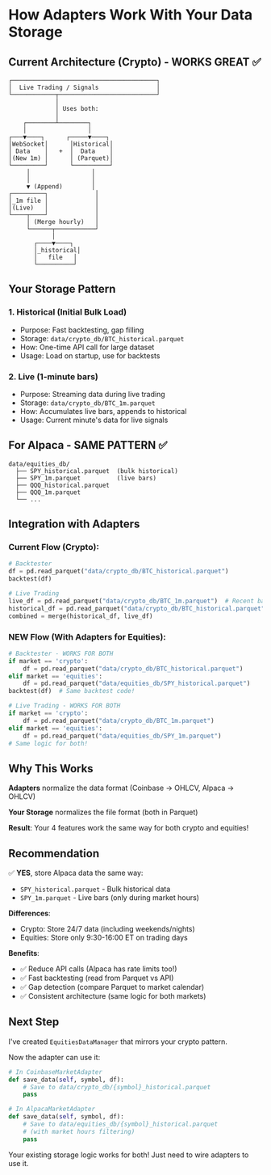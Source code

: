 # How Adapters Work With Your Data Storage

## Current Architecture (Crypto) - WORKS GREAT ✅

```
┌────────────────────────────────────────┐
│  Live Trading / Signals                │
└────────────┬───────────────────────────┘
             │
             │ Uses both:
             │
    ┌────────┴────────┐
    │                 │
┌───▼────┐      ┌─────▼────┐
│WebSocket│      │Historical│
│ Data    │   +  │  Data    │
│(New 1m) │      │ (Parquet)│
└─────────┘      └──────────┘
     │                 │
     │                 │
     ▼ (Append)        │
┌─────────┐             │
│_1m file │             │
│(Live)   │             │
└────┬────┘             │
     │ (Merge hourly)   │
     └──────┬───────────┘
            │
       ┌────▼────┐
       │_historical│
       │   file   │
       └──────────┘
```

## Your Storage Pattern

### 1. Historical (Initial Bulk Load)
- Purpose: Fast backtesting, gap filling
- Storage: `data/crypto_db/BTC_historical.parquet`
- How: One-time API call for large dataset
- Usage: Load on startup, use for backtests

### 2. Live (1-minute bars)
- Purpose: Streaming data during live trading
- Storage: `data/crypto_db/BTC_1m.parquet`
- How: Accumulates live bars, appends to historical
- Usage: Current minute's data for live signals

## For Alpaca - SAME PATTERN ✅

```
data/equities_db/
  ├── SPY_historical.parquet  (bulk historical)
  ├── SPY_1m.parquet          (live bars)
  ├── QQQ_historical.parquet
  ├── QQQ_1m.parquet
  └── ...
```

## Integration with Adapters

### Current Flow (Crypto):
```python
# Backtester
df = pd.read_parquet("data/crypto_db/BTC_historical.parquet")
backtest(df)

# Live Trading
live_df = pd.read_parquet("data/crypto_db/BTC_1m.parquet")  # Recent bars
historical_df = pd.read_parquet("data/crypto_db/BTC_historical.parquet")  # Full history
combined = merge(historical_df, live_df)
```

### NEW Flow (With Adapters for Equities):
```python
# Backtester - WORKS FOR BOTH
if market == 'crypto':
    df = pd.read_parquet("data/crypto_db/BTC_historical.parquet")
elif market == 'equities':
    df = pd.read_parquet("data/equities_db/SPY_historical.parquet")
backtest(df)  # Same backtest code!

# Live Trading - WORKS FOR BOTH
if market == 'crypto':
    df = pd.read_parquet("data/crypto_db/BTC_1m.parquet")
elif market == 'equities':
    df = pd.read_parquet("data/equities_db/SPY_1m.parquet")
# Same logic for both!
```

## Why This Works

**Adapters** normalize the data format (Coinbase → OHLCV, Alpaca → OHLCV)

**Your Storage** normalizes the file format (both in Parquet)

**Result**: Your 4 features work the same way for both crypto and equities!

## Recommendation

✅ **YES**, store Alpaca data the same way:
- `SPY_historical.parquet` - Bulk historical data
- `SPY_1m.parquet` - Live bars (only during market hours)

**Differences**:
- Crypto: Store 24/7 data (including weekends/nights)
- Equities: Store only 9:30-16:00 ET on trading days

**Benefits**:
- ✅ Reduce API calls (Alpaca has rate limits too!)
- ✅ Fast backtesting (read from Parquet vs API)
- ✅ Gap detection (compare Parquet to market calendar)
- ✅ Consistent architecture (same logic for both markets)

## Next Step

I've created `EquitiesDataManager` that mirrors your crypto pattern.

Now the adapter can use it:

```python
# In CoinbaseMarketAdapter
def save_data(self, symbol, df):
    # Save to data/crypto_db/{symbol}_historical.parquet
    pass

# In AlpacaMarketAdapter  
def save_data(self, symbol, df):
    # Save to data/equities_db/{symbol}_historical.parquet
    # (with market hours filtering)
    pass
```

Your existing storage logic works for both! Just need to wire adapters to use it.
